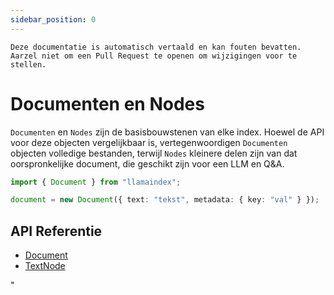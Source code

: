 ```yaml
---
sidebar_position: 0
---
```


`Deze documentatie is automatisch vertaald en kan fouten bevatten. Aarzel niet om een Pull Request te openen om wijzigingen voor te stellen.`

# Documenten en Nodes

`Documenten` en `Nodes` zijn de basisbouwstenen van elke index. Hoewel de API voor deze objecten vergelijkbaar is, vertegenwoordigen `Documenten` objecten volledige bestanden, terwijl `Nodes` kleinere delen zijn van dat oorspronkelijke document, die geschikt zijn voor een LLM en Q&A.

```typescript
import { Document } from "llamaindex";

document = new Document({ text: "tekst", metadata: { key: "val" } });
```

## API Referentie

- [Document](../../api/classes/Document.md)
- [TextNode](../../api/classes/TextNode.md)

"
